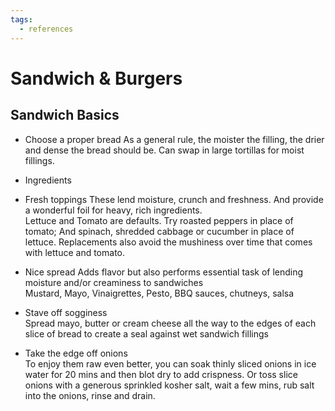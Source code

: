 ```yaml
---
tags:
  - references
---
```


# Sandwich & Burgers

## Sandwich Basics

* Choose a proper bread
  As a general rule, the moister the filling, the drier and dense the bread should be. Can swap in large tortillas for moist fillings.

* Ingredients
* Fresh toppings
  These lend moisture, crunch and freshness. And provide a wonderful foil for heavy, rich ingredients.  
  Lettuce and Tomato are defaults. Try roasted peppers in place of tomato; And spinach, shredded cabbage or cucumber in place of lettuce. Replacements also avoid the mushiness over time that comes with lettuce and tomato.

* Nice spread
  Adds flavor but also performs essential task of lending moisture and/or creaminess to sandwiches  
  Mustard, Mayo, Vinaigrettes, Pesto, BBQ sauces, chutneys, salsa

* Stave off sogginess  
  Spread mayo, butter or cream cheese all the way to the edges of each slice of bread to create a seal against wet sandwich fillings

* Take the edge off onions  
  To enjoy them raw even better, you can soak thinly sliced onions in ice water for 20 mins and then blot dry to add crispness. Or toss slice onions with a generous sprinkled kosher salt, wait a few mins, rub salt into the onions, rinse and drain.
